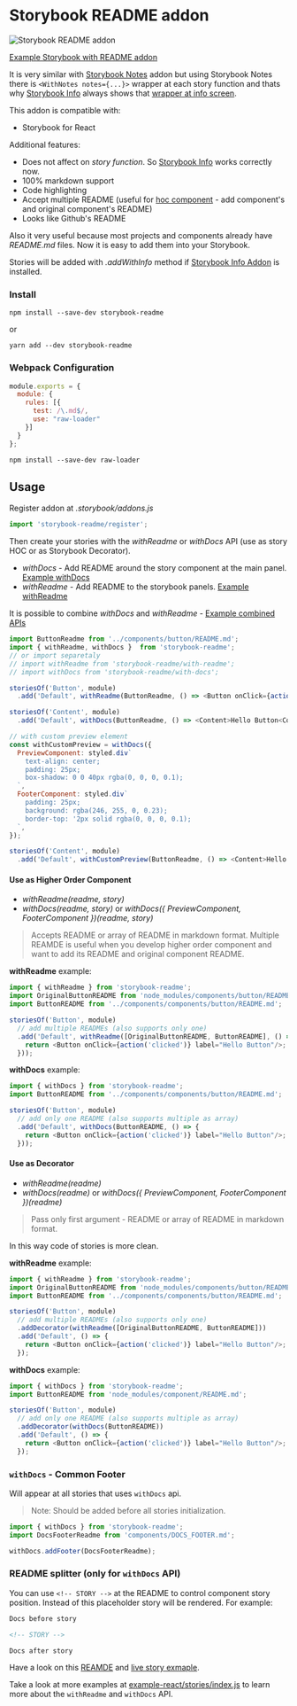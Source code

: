 # Storybook README addon

![Storybook README addon](https://tuchk4.tinytake.com/media/6074cc?filename=1507031891423_03-10-2017-14-58-09.png&sub_type=thumbnail_preview&type=attachment&width=700&height=542&_felix_session_id=53f589ad3ebd6ae15ad9850b6bb20044&salt=MjAwMDAyNF82MzIxMzU2)

[Example Storybook with README addon](https://tuchk4.github.io/storybook-readme/?knob-alert=false&knob-success=false&knob-label=Hello%20Im%20Button&selectedKind=Button&selectedStory=Default&full=0&down=1&left=1&panelRight=1&downPanel=storybooks%2Fstorybook-addon-knobs)

It is very similar with [Storybook Notes](https://github.com/storybooks/storybook/tree/master/addons/notes) addon but using Storybook Notes there is `<WithNotes notes={...}>` wrapper at each story function and thats why [Storybook Info](https://github.com/storybooks/storybook/tree/master/addons/info) always shows that [wrapper at info screen](http://take.ms/95YnX).

This addon is compatible with:
- Storybook for React

Additional features:

* Does not affect on *story function*. So [Storybook Info](https://github.com/storybooks/storybook/tree/master/addons/info) works correctly now.
* 100% markdown support
* Code highlighting
* Accept multiple README (useful for [hoc component](https://medium.com/@franleplant/react-higher-order-components-in-depth-cf9032ee6c3e) - add component's and original component's README)
* Looks like Github's README

Also it very useful because most projects and components already have *README.md* files. Now it is easy to add them into your Storybook.

Stories will be added with *.addWithInfo* method if [Storybook Info Addon](https://github.com/storybooks/storybook/tree/master/addons/info) is installed.

### Install

`npm install --save-dev storybook-readme`

or

`yarn add --dev storybook-readme`

### Webpack Configuration

```js
module.exports = {
  module: {
    rules: [{
      test: /\.md$/,
      use: "raw-loader"
    }]
  }
};
```

`npm install --save-dev raw-loader`

## Usage

Register addon at *.storybook/addons.js*

```js
import 'storybook-readme/register';
```

Then create your stories with the *withReadme* or *withDocs* API (use as story HOC or as Storybook Decorator).

- *withDocs* - Add README around the story component at the main panel. [Example withDocs](https://tuchk4.github.io/storybook-readme/?knob-alert=false&knob-success=false&knob-label=Hello%20Im%20Button&selectedKind=withDocs%2FAs%20Decorator&selectedStory=Button&full=0&down=1&left=1&panelRight=1&downPanel=storybooks%2Fstorybook-addon-knobs)
- *withReadme* - Add README to the storybook panels. [Example withReadme](https://tuchk4.github.io/storybook-readme/?knob-alert=false&knob-success=false&knob-label=Hello%20Im%20Button&selectedKind=withReadme%2F%20As%20Decorator&selectedStory=Button&full=0&down=1&left=1&panelRight=1&downPanel=REACT_STORYBOOK%2Freadme%2Fpanel)

It is possible to combine *withDocs* and *withReadme* - [Example combined APIs](https://tuchk4.github.io/storybook-readme/?knob-alert=false&knob-success=false&knob-label=Hello%20Im%20Button&selectedKind=withDocs%20and%20withReadme&selectedStory=Button&full=0&down=1&left=1&panelRight=1&downPanel=REACT_STORYBOOK%2Freadme%2Fpanel)

```js
import ButtonReadme from '../components/button/README.md';
import { withReadme, withDocs }  from 'storybook-readme';
// or import separetaly
// import withReadme from 'storybook-readme/with-readme';
// import withDocs from 'storybook-readme/with-docs';

storiesOf('Button', module)
  .add('Default', withReadme(ButtonReadme, () => <Button onClick={action('clicked')} label="Hello Button"/>))

storiesOf('Content', module)
  .add('Default', withDocs(ButtonReadme, () => <Content>Hello Button<Content/>))

// with custom preview element
const withCustomPreview = withDocs({
  PreviewComponent: styled.div`
    text-align: center;
    padding: 25px;
    box-shadow: 0 0 40px rgba(0, 0, 0, 0.1);
  `,
  FooterComponent: styled.div`
    padding: 25px;
    background: rgba(246, 255, 0, 0.23);
    border-top: '2px solid rgba(0, 0, 0, 0.1);
  `,
});

storiesOf('Content', module)
  .add('Default', withCustomPreview(ButtonReadme, () => <Content>Hello Button<Content/>))
```

#### Use as Higher Order Component

- *withReadme(readme, story)*
- *withDocs(readme, story)* or *withDocs({ PreviewComponent, FooterComponent })(readme, story)*

> Accepts README or array of README in markdown format.
> Multiple REAMDE is useful when you develop higher order component and want to add its README and original component README.

**withReadme** example:
```js
import { withReadme } from 'storybook-readme';
import OriginalButtonREADME from 'node_modules/components/button/README.md';
import ButtonREADME from '../components/components/button/README.md';

storiesOf('Button', module)
  // add multiple READMEs (also supports only one)
  .add('Default', withReadme([OriginalButtonREADME, ButtonREADME], () => {
    return <Button onClick={action('clicked')} label="Hello Button"/>;
  }));
```

**withDocs** example:
```js
import { withDocs } from 'storybook-readme';
import ButtonREADME from '../components/components/button/README.md';

storiesOf('Button', module)
  // add only one README (also supports multiple as array)
  .add('Default', withDocs(ButtonREADME, () => {
    return <Button onClick={action('clicked')} label="Hello Button"/>;
  }));
```

#### Use as Decorator

- *withReadme(readme)*
- *withDocs(readme)* or *withDocs({ PreviewComponent, FooterComponent })(readme)*

> Pass only first argument - README or array of README in markdown format.

In this way code of stories is more clean.

**withReadme** example:
```js
import { withReadme } from 'storybook-readme';
import OriginalButtonREADME from 'node_modules/components/button/README.md';
import ButtonREADME from '../components/components/button/README.md';

storiesOf('Button', module)
  // add multiple READMEs (also supports only one)
  .addDecorator(withReadme([OriginalButtonREADME, ButtonREADME]))
  .add('Default', () => {
    return <Button onClick={action('clicked')} label="Hello Button"/>;
  });
```

**withDocs** example:
```js
import { withDocs } from 'storybook-readme';
import ButtonREADME from 'node_modules/component/README.md';

storiesOf('Button', module)
  // add only one README (also supports multiple as array)
  .addDecorator(withDocs(ButtonREADME))
  .add('Default', () => {
    return <Button onClick={action('clicked')} label="Hello Button"/>;
  });
```



### `withDocs` - Common Footer

Will appear at all stories that uses `withDocs` api.

> Note: Should be added before all stories initialization.

```js
import { withDocs } from 'storybook-readme';
import DocsFooterReadme from 'components/DOCS_FOOTER.md';

withDocs.addFooter(DocsFooterReadme);
```

### README splitter (only for `withDocs` API)

You can use `<!-- STORY -->` at the README to control component story position.
Instead of this placeholder story will be rendered. For example:

```md
Docs before story

<!-- STORY -->

Docs after story
```

Have a look on this [REAMDE](example-react/components/Button/DOCS.md) and [live story exmaple](https://tuchk4.github.io/storybook-readme/?knob-alert=false&knob-success=false&knob-label=Hello%20Im%20Button&selectedKind=Custom%20Preview%20and%20Footer&selectedStory=Button&full=0&down=1&left=1&panelRight=1&downPanel=REACT_STORYBOOK%2Freadme%2Fpanel).

Take a look at more examples at [example-react/stories/index.js](example-react/stories/index.js) to learn more about the `withReadme` and `withDocs` API.
